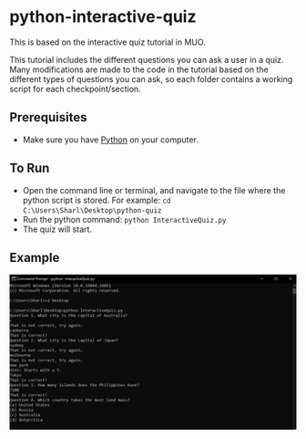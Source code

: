 # python-interactive-quiz

This is based on the interactive quiz tutorial in MUO.

This tutorial includes the different questions you can ask a user in a quiz. Many modifications are made to the code in the tutorial based on the different types of questions you can ask, so each folder contains a working script for each checkpoint/section.

## Prerequisites

- Make sure you have [Python](https://www.python.org/downloads/) on your computer.

## To Run

- Open the command line or terminal, and navigate to the file where the python script is stored. For example: `cd C:\Users\Sharl\Desktop\python-quiz`
- Run the python command: `python InteractiveQuiz.py`
- The quiz will start.

## Example

![alt text](preview-image.jpg)
